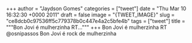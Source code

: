 
+++
author = "Jaydson Gomes"
categories = ["tweet"]
date = "Thu Mar 10 16:32:30 +0000 2011"
draft = false
image = "{TWEET_IMAGE}"
slug = "ce8dcb0c97536ff5c779378b0c447e4a2c5bfe4b"
tags = ["tweet"]
title = """Bon Jovi é mulherzinha RT..."""
+++
Bon Jovi é mulherzinha RT @osnipassos Bon Jovi é rock de mulherzinha

